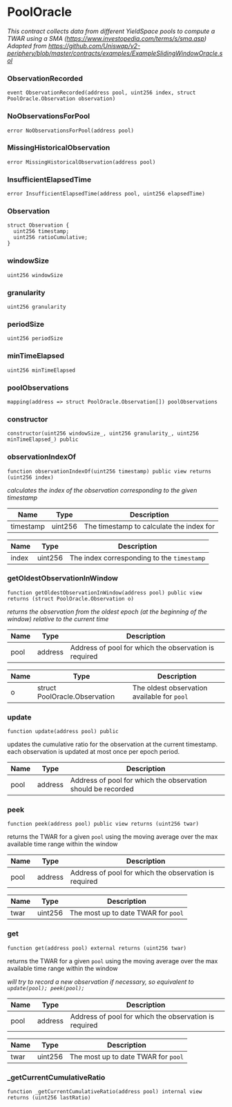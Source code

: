 # PoolOracle

_This contract collects data from different YieldSpace pools to compute a TWAR using a SMA (https://www.investopedia.com/terms/s/sma.asp)
Adapted from https://github.com/Uniswap/v2-periphery/blob/master/contracts/examples/ExampleSlidingWindowOracle.sol_

### ObservationRecorded

```solidity
event ObservationRecorded(address pool, uint256 index, struct PoolOracle.Observation observation)
```

### NoObservationsForPool

```solidity
error NoObservationsForPool(address pool)
```

### MissingHistoricalObservation

```solidity
error MissingHistoricalObservation(address pool)
```

### InsufficientElapsedTime

```solidity
error InsufficientElapsedTime(address pool, uint256 elapsedTime)
```

### Observation

```solidity
struct Observation {
  uint256 timestamp;
  uint256 ratioCumulative;
}
```

### windowSize

```solidity
uint256 windowSize
```

### granularity

```solidity
uint256 granularity
```

### periodSize

```solidity
uint256 periodSize
```

### minTimeElapsed

```solidity
uint256 minTimeElapsed
```

### poolObservations

```solidity
mapping(address => struct PoolOracle.Observation[]) poolObservations
```

### constructor

```solidity
constructor(uint256 windowSize_, uint256 granularity_, uint256 minTimeElapsed_) public
```

### observationIndexOf

```solidity
function observationIndexOf(uint256 timestamp) public view returns (uint256 index)
```

_calculates the index of the observation corresponding to the given timestamp_

| Name | Type | Description |
| ---- | ---- | ----------- |
| timestamp | uint256 | The timestamp to calculate the index for |

| Name | Type | Description |
| ---- | ---- | ----------- |
| index | uint256 | The index corresponding to the `timestamp` |

### getOldestObservationInWindow

```solidity
function getOldestObservationInWindow(address pool) public view returns (struct PoolOracle.Observation o)
```

_returns the observation from the oldest epoch (at the beginning of the window) relative to the current time_

| Name | Type | Description |
| ---- | ---- | ----------- |
| pool | address | Address of pool for which the observation is required |

| Name | Type | Description |
| ---- | ---- | ----------- |
| o | struct PoolOracle.Observation | The oldest observation available for `pool` |

### update

```solidity
function update(address pool) public
```

updates the cumulative ratio for the observation at the current timestamp. each observation is updated at most
once per epoch period.

| Name | Type | Description |
| ---- | ---- | ----------- |
| pool | address | Address of pool for which the observation should be recorded |

### peek

```solidity
function peek(address pool) public view returns (uint256 twar)
```

returns the TWAR for a given `pool` using the moving average over the max available time range within the window

| Name | Type | Description |
| ---- | ---- | ----------- |
| pool | address | Address of pool for which the observation is required |

| Name | Type | Description |
| ---- | ---- | ----------- |
| twar | uint256 | The most up to date TWAR for `pool` |

### get

```solidity
function get(address pool) external returns (uint256 twar)
```

returns the TWAR for a given `pool` using the moving average over the max available time range within the window

_will try to record a new observation if necessary, so equivalent to `update(pool); peek(pool);`_

| Name | Type | Description |
| ---- | ---- | ----------- |
| pool | address | Address of pool for which the observation is required |

| Name | Type | Description |
| ---- | ---- | ----------- |
| twar | uint256 | The most up to date TWAR for `pool` |

### _getCurrentCumulativeRatio

```solidity
function _getCurrentCumulativeRatio(address pool) internal view returns (uint256 lastRatio)
```

